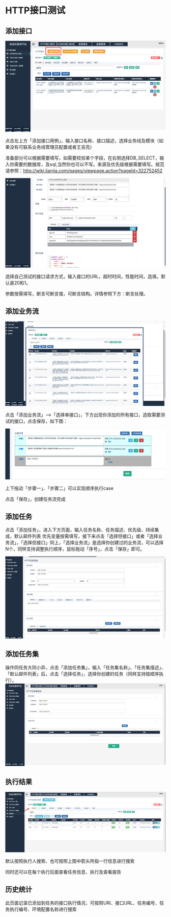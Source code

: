 # HTTP接口测试
## 添加接口

![图片](/image/接口测试平台http之添加接口.png)

点击左上方「添加接口用例」，输入接口名称、接口描述，选择业务线及模块（如果没有可联系业务线管理员配置或者王吉亮）

准备部分可以根据需要填写，如需要校验某个字段，在右侧选择DB_SELECT，输入你需要的数据库，及sql,当然你也可以不写。来源及优先级根据需要填写。规范请参照：http://wiki.lianjia.com/pages/viewpage.action?pageId=322752452


![图片](/image/接口测试平台http之添加接口2.png)

选择自己测试的接口请求方式，输入接口的URL，超时时间，性能时间，选填。默认是20和1。

参数按需填写，断言可断言值，可断言结构。详情参照下方：断言处理。

## 添加业务流

![图片](/image/接口测试平台http之业务流.png)

点击「添加业务流」-->「选择单接口」，下方出现你添加的所有接口，选取需要测试的接口，点击保存，如下图：


![图片](/image/接口测试平台http之任务流执行顺序.png)

上下拖动「步骤一」、「步骤二」可以实现顺序执行case

点击「保存」，创建任务流完成

## 添加任务
点击「添加任务」，进入下方页面，输入任务名称、任务描述、优先级、持续集成，默认邮件列表
优先变量按需填写，接下来点击「选择但接口」或者「选择业务流」，「选择但接口」同上，「选择业务流」是选择你创建过的业务流，可以选择N个，同样支持调整执行顺序，鼠标拖动「序号」，点击「保存」即可。

![图片](/image/接口测试平台http之添加任务.png)

## 添加任务集
操作同任务大同小异，点击「添加任务集」，输入「任务集名称」、「任务集描述」、「默认邮件列表」后，点击「选择任务」，选择你创建的任务（同样支持按顺序执行）。
![图片](/image/接口测试平台http之添加任务集.png)

## 执行结果

![图片](/image/接口测试平台http之执行结果.png)

默认按照执行人搜索、也可按照上图中箭头所指一行信息进行搜索

同时还可以在每个执行后面查看任务信息、执行及查看报告


## 历史统计

此页面记录已添加到任务的接口执行情况，可按照URI、接口URL、任务编号、任务执行编号、环境配置名称进行搜索





